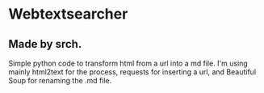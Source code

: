 # Webtextsearcher
## Made by srch.

Simple python code to transform html from a url into a md file. I'm using mainly html2text for the process, requests for inserting a url, and Beautiful Soup for renaming the .md file.
